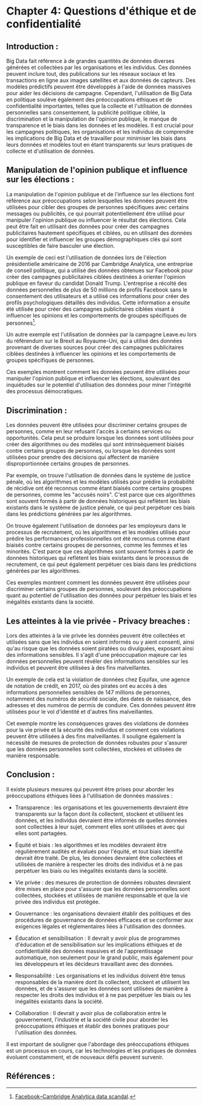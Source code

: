# Chapter 4: Questions d'éthique et de confidentialité
## Introduction : 

Big Data fait référence à de grandes quantités de données diverses générées et collectées par les organisations et les individus. Ces données peuvent inclure tout, des publications sur les réseaux sociaux et les transactions en ligne aux images satellites et aux données de capteurs. Des modèles prédictifs peuvent être développés à l'aide de données massives pour aider les décisions de campagne. Cependant, l'utilisation de Big Data en politique soulève également des préoccupations éthiques et de confidentialité importantes, telles que la collecte et l'utilisation de données personnelles sans consentement, la publicité politique ciblée, la discrimination et la manipulation de l'opinion publique, le manque de transparence et le biais dans les données et les modèles. Il est crucial pour les campagnes politiques, les organisations et les individus de comprendre les implications de Big Data et de travailler pour minimiser les biais dans leurs données et modèles tout en étant transparents sur leurs pratiques de collecte et d'utilisation de données.

## Manipulation de l'opinion publique et influence sur les élections :

La manipulation de l'opinion publique et de l'influence sur les élections font référence aux préoccupations selon lesquelles les données peuvent être utilisées pour cibler des groupes de personnes spécifiques avec certains messages ou publicités, ce qui pourrait potentiellement être utilisé pour manipuler l'opinion publique ou influencer le résultat des élections. Cela peut être fait en utilisant des données pour créer des campagnes publicitaires hautement spécifiques et ciblées, ou en utilisant des données pour identifier et influencer les groupes démographiques clés qui sont susceptibles de faire basculer une élection.

Un exemple de ceci est l'utilisation de données lors de l'élection présidentielle américaine de 2016 par Cambridge Analytica, une entreprise de conseil politique, qui a utilisé des données obtenues sur Facebook pour créer des campagnes publicitaires ciblées destinées à orienter l'opinion publique en faveur du candidat Donald Trump. L'entreprise a récolté des données personnelles de plus de 50 millions de profils Facebook sans le consentement des utilisateurs et a utilisé ces informations pour créer des profils psychologiques détaillés des individus. Cette information a ensuite été utilisée pour créer des campagnes publicitaires ciblées visant à influencer les opinions et les comportements de groupes spécifiques de personnes[^1].

Un autre exemple est l'utilisation de données par la campagne Leave.eu lors du référendum sur le Brexit au Royaume-Uni, qui a utilisé des données provenant de diverses sources pour créer des campagnes publicitaires ciblées destinées à influencer les opinions et les comportements de groupes spécifiques de personnes.

Ces exemples montrent comment les données peuvent être utilisées pour manipuler l'opinion publique et influencer les élections, soulevant des inquiétudes sur le potentiel d'utilisation des données pour miner l'intégrité des processus démocratiques.

## Discrimination :

Les données peuvent être utilisées pour discriminer certains groupes de personnes, comme en leur refusant l'accès à certains services ou opportunités. Cela peut se produire lorsque les données sont utilisées pour créer des algorithmes ou des modèles qui sont intrinsèquement biaisés contre certains groupes de personnes, ou lorsque les données sont utilisées pour prendre des décisions qui affectent de manière disproportionnée certains groupes de personnes.

Par exemple, on trouve l'utilisation de données dans le système de justice pénale, où les algorithmes et les modèles utilisés pour prédire la probabilité de récidive ont été reconnus comme étant biaisés contre certains groupes de personnes, comme les "accusés noirs". C'est parce que ces algorithmes sont souvent formés à partir de données historiques qui reflètent les biais existants dans le système de justice pénale, ce qui peut perpétuer ces biais dans les prédictions générées par les algorithmes.

On trouve également l'utilisation de données par les employeurs dans le processus de recrutement, où les algorithmes et les modèles utilisés pour prédire les performances professionnelles ont été reconnus comme étant biaisés contre certains groupes de personnes, comme les femmes et les minorités. C'est parce que ces algorithmes sont souvent formés à partir de données historiques qui reflètent les biais existants dans le processus de recrutement, ce qui peut également perpétuer ces biais dans les prédictions générées par les algorithmes.

Ces exemples montrent comment les données peuvent être utilisées pour discriminer certains groupes de personnes, soulevant des préoccupations quant au potentiel de l'utilisation des données pour perpétuer les biais et les inégalités existants dans la société.

## Les atteintes à la vie privée - Privacy breaches :

Lors des atteintes à la vie privée les données peuvent être collectées et utilisées sans que les individus en soient informés ou y aient consenti, ainsi qu'au risque que les données soient piratées ou divulguées, exposant ainsi des informations sensibles. Il s'agit d'une préoccupation majeure car les données personnelles peuvent révéler des informations sensibles sur les individus et peuvent être utilisées à des fins malveillantes.

Un exemple de cela est la violation de données chez Equifax, une agence de notation de crédit, en 2017, où des pirates ont eu accès à des informations personnelles sensibles de 147 millions de personnes, notamment des numéros de sécurité sociale, des dates de naissance, des adresses et des numéros de permis de conduire. Ces données peuvent être utilisées pour le vol d'identité et d'autres fins malveillantes. 

Cet exemple montre les conséquences graves des violations de données pour la vie privée et la sécurité des individus et comment ces violations peuvent être utilisées à des fins malveillantes. Il souligne également la nécessité de mesures de protection de données robustes pour s'assurer que les données personnelles sont collectées, stockées et utilisées de manière responsable.

## Conclusion : 

Il existe plusieurs mesures qui peuvent être prises pour aborder les préoccupations éthiques liées à l'utilisation de données massives :

- Transparence : les organisations et les gouvernements devraient être transparents sur la façon dont ils collectent, stockent et utilisent les données, et les individus devraient être informés de quelles données sont collectées à leur sujet, comment elles sont utilisées et avec qui elles sont partagées.

- Équité et biais : les algorithmes et les modèles devraient être régulièrement audités et évalués pour l'équité, et tout biais identifié devrait être traité. De plus, les données devraient être collectées et utilisées de manière à respecter les droits des individus et à ne pas perpétuer les biais ou les inégalités existants dans la société.

- Vie privée : des mesures de protection de données robustes devraient être mises en place pour s'assurer que les données personnelles sont collectées, stockées et utilisées de manière responsable et que la vie privée des individus est protégée.

- Gouvernance : les organisations devraient établir des politiques et des procédures de gouvernance de données efficaces et se conformer aux exigences légales et réglementaires liées à l'utilisation des données.

- Éducation et sensibilisation : Il devrait y avoir plus de programmes d'éducation et de sensibilisation sur les implications éthiques et de confidentialité des données massives et de l'apprentissage automatique, non seulement pour le grand public, mais également pour les développeurs et les décideurs travaillant avec des données.

- Responsabilité : Les organisations et les individus doivent être tenus responsables de la manière dont ils collectent, stockent et utilisent les données, et de s'assurer que les données sont utilisées de manière à respecter les droits des individus et à ne pas perpétuer les biais ou les inégalités existants dans la société.

- Collaboration : Il devrait y avoir plus de collaboration entre le gouvernement, l'industrie et la société civile pour aborder les préoccupations éthiques et établir des bonnes pratiques pour l'utilisation des données.

Il est important de souligner que l'abordage des préoccupations éthiques est un processus en cours, car les technologies et les pratiques de données évoluent constamment, et de nouveaux défis peuvent survenir. 


## Références : 

[^1]: [Facebook–Cambridge Analytica data scandal](https://en.wikipedia.org/wiki/Facebook%E2%80%93Cambridge_Analytica_data_scandal#:~:text=In%20the%202010s%2C%20personal%20data,be%20used%20for%20political%20advertising.).

[^2]: [Gillis, Talia B., and Jann L. Spiess. "Big Data and Discrimination." The University of Chicago Law Review, vol. 86, no. 2, 2019, pp. 459–88. JSTOR](https://www.jstor.org/stable/26590562).

[^3]: ["Big Data's Big Unintended Consequences", the Information Technology and Innovation Foundation](https://www.academia.edu/5967157/Big_Datas_Big_Unintended_Consequences).

[^4]: [H. Jeff Kim, "The Ethics of Big Data"](https://link.springer.com/book/10.1007/978-3-319-28422-4).